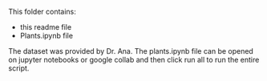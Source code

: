 

This folder contains:
- this readme file
- Plants.ipynb file 

The dataset was provided by Dr. Ana. The plants.ipynb file can be opened on jupyter notebooks or google collab and then click run all to run the entire script.
